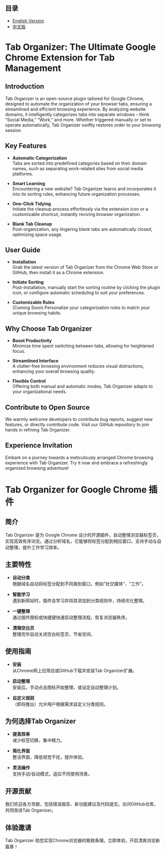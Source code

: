 ## 目录
- [English Version](#tab-organizer-the-ultimate-google-chrome-extension-for-tab-management)
- [中文版](#tab-organizer-for-google-chrome-插件)

# Tab Organizer: The Ultimate Google Chrome Extension for Tab Management
<a name="tab-organizer-the-ultimate-google-chrome-extension-for-tab-management"></a>

## Introduction
Tab Organizer is an open-source plugin tailored for Google Chrome, designed to automate the organization of your browser tabs, ensuring a streamlined and efficient browsing experience. By analyzing website domains, it intelligently categorizes tabs into separate windows – think “Social Media,” “Work,” and more. Whether triggered manually or set to operate automatically, Tab Organizer swiftly restores order to your browsing session.

## Key Features
- **Automatic Categorization**  
  Tabs are sorted into predefined categories based on their domain names, such as separating work-related sites from social media platforms.

- **Smart Learning**  
  Encountering a new website? Tab Organizer learns and incorporates it into its sorting rules, enhancing future organization processes.

- **One-Click Tidying**  
  Initiate the cleanup process effortlessly via the extension icon or a customizable shortcut, instantly reviving browser organization.

- **Blank Tab Cleanup**  
  Post-organization, any lingering blank tabs are automatically closed, optimizing space usage.

## User Guide
- **Installation**  
  Grab the latest version of Tab Organizer from the Chrome Web Store or GitHub, then install it as a Chrome extension.

- **Initiate Sorting**  
  Post-installation, manually start the sorting routine by clicking the plugin icon, or configure automatic scheduling to suit your preferences.

- **Customizable Rules**  
  (Coming Soon) Personalize your categorization rules to match your unique browsing habits.

## Why Choose Tab Organizer
- **Boost Productivity**  
  Minimize time spent switching between tabs, allowing for heightened focus.

- **Streamlined Interface**  
  A clutter-free browsing environment reduces visual distractions, enhancing your overall browsing quality.

- **Flexible Control**  
  Offering both manual and automatic modes, Tab Organizer adapts to your organizational needs.

## Contribute to Open Source
We warmly welcome developers to contribute bug reports, suggest new features, or directly contribute code. Visit our GitHub repository to join hands in refining Tab Organizer.

## Experience Invitation
Embark on a journey towards a meticulously arranged Chrome browsing experience with Tab Organizer. Try it now and embrace a refreshingly organized browsing adventure!

# Tab Organizer for Google Chrome 插件
<a name="tab-organizer-for-google-chrome-插件"></a>

## 简介
Tab Organizer 是为 Google Chrome 设计的开源插件，自动整理浏览器标签页，实现高效有序浏览。通过分析域名，它能够将标签分配到相应窗口，支持手动与自动整理，提升工作学习效率。

## 主要特性
- **自动分类**  
  根据域名自动将标签分配到不同类别窗口，例如“社交媒体”、“工作”。

- **智能学习**  
  遇到新网站时，插件会学习并将其添加到分类规则中，持续优化整理。

- **一键整理**  
  通过插件图标或快捷键快速启动整理流程，恢复浏览器秩序。

- **清理空白页**  
  整理完毕自动关闭空白标签页，节省空间。

## 使用指南
- **安装**  
  从Chrome网上应用店或GitHub下载并安装Tab Organizer扩展。

- **启动整理**  
  安装后，手动点击图标开始整理，或设定自动整理计划。

- **自定义规则**  
  （即将推出）允许用户根据需求自定义分类规则。

## 为何选择Tab Organizer
- **提高效率**  
  减少标签切换，集中精力。

- **简化界面**  
  整洁界面，降低视觉干扰，提升体验。

- **灵活操作**  
  支持手动/自动模式，适应不同使用场景。

## 开源贡献
我们欢迎各方贡献，包括错误报告、新功能建议及代码提交。访问GitHub仓库，共同改进Tab Organizer。

## 体验邀请
Tab Organizer 助您实现Chrome浏览器的极致条理。立即体验，开启清爽浏览新篇章！